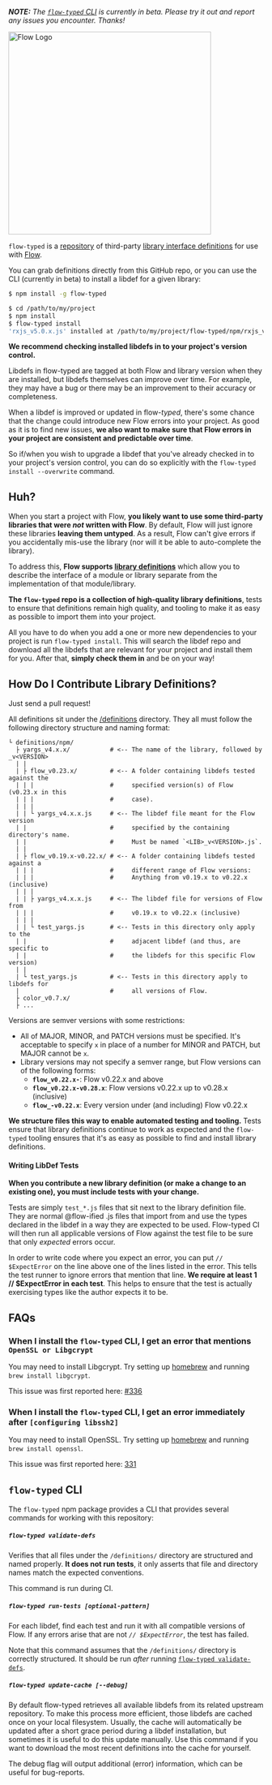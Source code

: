 _**NOTE:** The [`flow-typed` CLI](https://www.npmjs.com/package/flow-typed) is currently in beta. Please try it out and report any issues you encounter. Thanks!_

<img 
  alt="Flow Logo" 
  src="https://raw.githubusercontent.com/flowtype/flow-typed/master/flow-typed-logo.png"
  width="400"
/>

`flow-typed` is a [repository](https://github.com/flowtype/flow-typed/tree/master/definitions) of third-party 
[library interface definitions](http://flowtype.org/docs/third-party.html) 
for use with [Flow](http://flowtype.org/).

You can grab definitions directly from this GitHub repo, or you can use the CLI (currently in beta) to install a libdef for a given library:
```bash
$ npm install -g flow-typed

$ cd /path/to/my/project
$ npm install
$ flow-typed install
'rxjs_v5.0.x.js' installed at /path/to/my/project/flow-typed/npm/rxjs_v5.0.xjs
```

**We recommend checking installed libdefs in to your project's version control.**

Libdefs in flow-typed are tagged at both Flow and library version when they are
installed, but libdefs themselves can improve over time. For example, they may
have a bug or there may be an improvement to their accuracy or completeness.

When a libdef is improved or updated in flow-*typed*, there's some chance that
the change could introduce new Flow errors into your project. As good as it is
to find new issues, **we also want to make sure that Flow errors in your project
are consistent and predictable over time**.

So if/when you wish to upgrade a libdef that you've already checked in to your
project's version control, you can do so explicitly with the 
`flow-typed install --overwrite` command.

## Huh?

When you start a project with Flow, **you likely want to use some third-party 
libraries that were *not* written with Flow**. By default, Flow will just ignore
these libraries **leaving them untyped**. As a result, Flow can't give errors if 
you accidentally mis-use the library (nor will it be able to auto-complete the 
library).

To address this, **Flow supports 
[library definitions](http://flowtype.org/docs/third-party.html)** which allow 
you to describe the interface of a module or library separate from the 
implementation of that module/library. 

**The `flow-typed` repo is a collection of high-quality library definitions**, 
tests to ensure that definitions remain high quality, and tooling to make it 
as easy as possible to import them into your project. 

All you have to do when you add a one or more new dependencies to your project 
is run `flow-typed install`. This will search the libdef repo and download all
the libdefs that are relevant for your project and install them for you. After
that, **simply check them in** and be on your way!

## How Do I Contribute Library Definitions?

Just send a pull request!

All definitions sit under the 
[/definitions](https://github.com/flowtype/flow-typed/tree/master/definitions) 
directory. They all must follow the following directory structure and naming 
format:

```
└ definitions/npm/
  ├ yargs_v4.x.x/           # <-- The name of the library, followed by _v<VERSION>
  | |
  | ├ flow_v0.23.x/         # <-- A folder containing libdefs tested against the 
  | | |                     #     specified version(s) of Flow (v0.23.x in this
  | | |                     #     case).
  | | |
  | | └ yargs_v4.x.x.js     # <-- The libdef file meant for the Flow version 
  | |                       #     specified by the containing directory's name. 
  | |                       #     Must be named `<LIB>_v<VERSION>.js`.
  | |
  | ├ flow_v0.19.x-v0.22.x/ # <-- A folder containing libdefs tested against a 
  | | |                     #     different range of Flow versions: 
  | | |                     #     Anything from v0.19.x to v0.22.x (inclusive)
  | | |
  | | ├ yargs_v4.x.x.js     # <-- The libdef file for versions of Flow from 
  | | |                     #     v0.19.x to v0.22.x (inclusive)
  | | |
  | | └ test_yargs.js       # <-- Tests in this directory only apply to the 
  | |                       #     adjacent libdef (and thus, are specific to
  | |                       #     the libdefs for this specific Flow version) 
  | |
  | └ test_yargs.js         # <-- Tests in this directory apply to libdefs for
  |                         #     all versions of Flow. 
  ├ color_v0.7.x/
  ├ ...
```

Versions are semver versions with some restrictions:

* All of MAJOR, MINOR, and PATCH versions must be specified. It's acceptable to
  specify `x` in place of a number for MINOR and PATCH, but MAJOR cannot be `x`.
* Library versions may not specify a semver range, but Flow versions can of the 
  following forms: 
  * **`flow_v0.22.x-`**: Flow v0.22.x and above
  * **`flow_v0.22.x-v0.28.x`**: Flow versions v0.22.x up to v0.28.x (inclusive)
  * **`flow_-v0.22.x`**: Every version under (and including) Flow v0.22.x

**We structure files this way to enable automated testing and tooling.**
Tests ensure that library definitions continue to work as expected and the
`flow-typed` tooling ensures that it's as easy as possible to find and install 
library definitions.

#### Writing LibDef Tests

**When you contribute a new library definition (or make a change to an existing 
one), you must include tests with your change.**

Tests are simply `test_*.js` files that sit next to the library definition 
file. They are normal @flow-ified .js files that import from and use the types
declared in the libdef in a way they are expected to be used. Flow-typed CI will
then run all applicable versions of Flow against the test file to be sure that
only *expected* errors occur.

In order to write code where you expect an error, you can put `// $ExpectError`
on the line above one of the lines listed in the error. This tells the test 
runner to ignore errors that mention that line. **We require at least 1
// $ExpectError in each test**. This helps to ensure that the test is actually
exercising types like the author expects it to be.

## FAQs

### When I install the `flow-typed` CLI, I get an error that mentions `OpenSSL or Libgcrypt` 

You may need to install Libgcrypt. Try setting up 
[homebrew](http://brew.sh/index.html) and running `brew install libgcrypt`.

This issue was first reported here: 
[#336](https://github.com/flowtype/flow-typed/issues/336)

### When I install the `flow-typed` CLI, I get an error immediately after `[configuring libssh2]`

You may need to install OpenSSL. Try setting up 
[homebrew](http://brew.sh/index.html) and running `brew install openssl`.

This issue was first reported here:
[331](https://github.com/flowtype/flow-typed/issues/331)

## `flow-typed` CLI

The `flow-typed` npm package provides a CLI that provides several commands for
working with this repository:

##### `flow-typed validate-defs`

Verifies that all files under the `/definitions/` directory are structured and 
named properly. **It does not run tests**, it only asserts that file and 
directory names match the expected conventions.

This command is run during CI.

##### `flow-typed run-tests [optional-pattern]`

For each libdef, find each test and run it with all compatible versions of Flow.
If any errors arise that are not *`// $ExpectError`*, the test has failed.

Note that this command assumes that the `/definitions/` directory is correctly 
structured. It should be run *after* running 
[`flow-typed validate-defs`](#flow-typed-validate-defs).

##### `flow-typed update-cache [--debug]`

By default flow-typed retrieves all available libdefs from its related upstream
repository. To make this process more efficient, those libdefs are cached once 
on your local filesystem. Usually, the cache will automatically be updated after
a short grace period during a libdef installation, but sometimes it is useful to
do this update manually. Use this command if you want to download the most
recent definitions into the cache for yourself.

The debug flag will output additional (error) information, which can be useful for
bug-reports.
